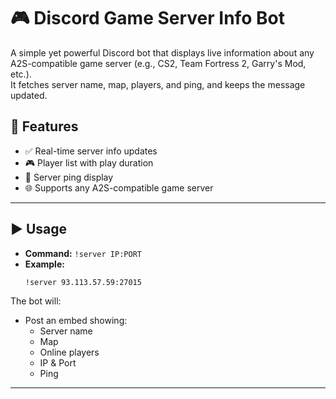 
# 🎮 Discord Game Server Info Bot

A simple yet powerful Discord bot that displays live information about any A2S-compatible game server (e.g., CS2, Team Fortress 2, Garry's Mod, etc.).  
It fetches server name, map, players, and ping, and keeps the message updated.

## 🚀 Features

- ✅ Real-time server info updates
- 🎮 Player list with play duration
- 📶 Server ping display
- 🌐 Supports any A2S-compatible game server

---

## ▶️ Usage

- **Command:** `!server IP:PORT`
- **Example:**  
  ```
  !server 93.113.57.59:27015
  ```

The bot will:
- Post an embed showing:
  - Server name
  - Map
  - Online players
  - IP & Port
  - Ping

---
